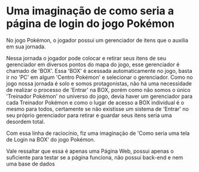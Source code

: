 # Uma imaginação de como seria a página de login do jogo Pokémon

No jogo Pokémon, o jogador possui um gerenciador de itens que o auxilia em sua jornada.

Nessa jornada o jogador pode colocar e retirar seus itens de seu gerenciador em diversos pontos do mapa do jogo, esse gerenciador é chamado de 'BOX'. Essa 'BOX' é acessada automaticamente no jogo, basta ir no 'PC' em algum 'Centro Pokémon' e selecionar o gerenciador. Como no jogo nossa jornada é solo e somos protagonistas, não há uma necessidade de realizar o processo de 'Entrar' na BOX, porém como não somos o único 'Treinador Pokémon' no universo do jogo, devia haver um gerenciador para cada Treinador Pokémon e como o lugar de acesso a BOX individual é o mesmo para todos, certamente se não existisse um sistema de 'Entrar' no seu próprio gerenciador para retirar e guardar seus itens seria uma desordem total.

Com essa linha de raciocínio, fiz uma imaginação de 'Como seria uma tela de Login na BOX' do jogo Pokémon.

Vale ressaltar que essa é apenas uma Página Web, possui apenas o suficiente para testar se a página funciona, não possui back-end e nem uma base de dados